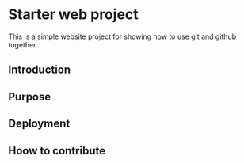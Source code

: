 # Starter web project

This is a simple website project for showing how to use git and github together.

## Introduction

## Purpose

## Deployment

## Hoow to contribute